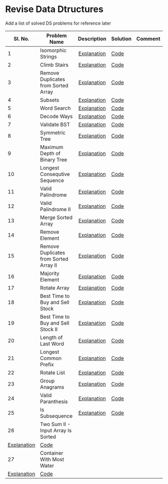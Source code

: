 # Revise Data Dtructures

Add a list of solved DS problems for reference later


Sl. No.| Problem Name                       | Description | Solution |Comment|
-------| -----------------------------------|:---------:|------|------|
1 | Isomorphic Strings  | [Explanation](https://leetcode.com/problems/isomorphic-strings/)| [Code](IsomorphicStrings.java)| |
2 | Climb Stairs  | [Explanation](https://leetcode.com/problems/climbing-stairs/)| [Code](ClimbStairs.java)| |
3 | Remove Duplicates from Sorted Array  | [Explanation](https://leetcode.com/problems/remove-duplicates-from-sorted-array/)| [Code](RemoveDuplicatesSortedArray.java)| |
4 | Subsets  | [Explanation](https://leetcode.com/problems/subsets/)| [Code](Subsets.java)| |
5 | Word Search  | [Explanation](https://leetcode.com/problems/word-search/)| [Code](WordSearch.java)| |
6 | Decode Ways  | [Explanation](https://leetcode.com/problems/decode-ways/)| [Code](DecodeWays.java)| |
7 | Validate BST  | [Explanation](https://leetcode.com/problems/validate-binary-search-tree/)| [Code](ValidateBST.java)| |
8 | Symmetric Tree  | [Explanation](https://leetcode.com/problems/symmetric-tree/)| [Code](SymmetricTree.java)| |
9 | Maximum Depth of Binary Tree| [Explanation](https://leetcode.com/problems/maximum-depth-of-binary-tree/)| [Code](MaximumDepthOfBinaryTree.java)| |
10 | Longest Consequtive Sequence | [Explanation](https://leetcode.com/problems/longest-consecutive-sequence/)| [Code](LongestConsecutiveSequence.java) | |
11 | Valid Palindrome | [Explanation](https://leetcode.com/problems/valid-palindrome/)| [Code](ValidPalindrome.java) | |
12 | Valid Palindrome II | [Explanation](https://leetcode.com/problems/valid-palindrome-ii/)| [Code](ValidPalindromeII.java) | |
13 | Merge Sorted Array | [Explanation](https://leetcode.com/problems/merge-sorted-array/)| [Code](MergeSortedArray.java) | |
14 | Remove Element | [Explanation](https://leetcode.com/problems/remove-element/)| [Code](RemoveElements.java) | |
15 | Remove Duplicates from Sorted Array II | [Explanation](https://leetcode.com/problems/remove-duplicates-from-sorted-array-ii)| [Code](RemoveDuplicatesSortedArrayII.java) | |
16 | Majority Element | [Explanation](https://leetcode.com/problems/majority-element/)| [Code](MajorityElements.java) | |
17 | Rotate Array | [Explanation](https://leetcode.com/problems/rotate-array/)| [Code](RotateArray.java) | |
18 | Best Time to Buy and Sell Stock | [Explanation](https://leetcode.com/problems/best-time-to-buy-and-sell-stock/)| [Code](BestTimeToBuyAndSellStock.java) | |
19 | Best Time to Buy and Sell Stock II | [Explanation](https://leetcode.com/problems/best-time-to-buy-and-sell-stock-ii/)| [Code](BestTimeToBuyAndSellStockII.java) | |
20 | Length of Last Word | [Explanation](https://leetcode.com/problems/length-of-last-word/)| [Code](LengthOfLastWord.java) | |
21 | Longest Common Prefix | [Explanation](https://leetcode.com/problems/longest-common-prefix/)| [Code](LongestCommonPrefix.java) | |
22 | Rotate List | [Explanation](https://leetcode.com/problems/rotate-list/)| [Code](RotateList.java) | |
23 | Group Anagrams | [Explanation](https://leetcode.com/problems/group-anagrams/)| [Code](GroupAnagrams.java) | |
24 | Valid Paranthesis | [Explanation](https://leetcode.com/problems/valid-parentheses/)| [Code](ValidParanthesis.java) | |
25 | Is Subsequence | [Explanation](https://leetcode.com/problems/is-subsequence/)| [Code](IsSubsequence.java) | |
26 | Two Sum II - Input Array Is Sorted
 | [Explanation](https://leetcode.com/problems/two-sum-ii-input-array-is-sorted/)| [Code](TwoSumIIInputArrayIsSorted.java) | |
27 | Container With Most Water
 | [Explanation](https://leetcode.com/problems/container-with-most-water/)| [Code](ContainerWithMostWater.java) | |


